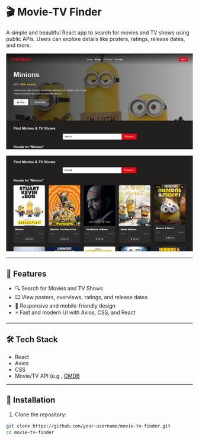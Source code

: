 # 🎬 Movie-TV Finder

A simple and beautiful React app to search for movies and TV shows using public APIs. Users can explore details like posters, ratings, release dates, and more.

![App Screenshot](https://github.com/aneesh-acharyeah/movie-tv-finder-react/blob/main/ss-1.png)

![App Screenshot](https://github.com/aneesh-acharyeah/movie-tv-finder-react/blob/main/ss-2.png)


---

## 🚀 Features

- 🔍 Search for Movies and TV Shows
- 🎞️ View posters, overviews, ratings, and release dates
- 📱 Responsive and mobile-friendly design
- ⚡ Fast and modern UI with Axios, CSS, and React

---

## 🛠 Tech Stack

- React
- Axios
- CSS
- Movie/TV API (e.g., [OMDB](http://www.omdbapi.com/)

---

## 🔧 Installation

1. Clone the repository:

```bash
git clone https://github.com/your-username/movie-tv-finder.git
cd movie-tv-finder
